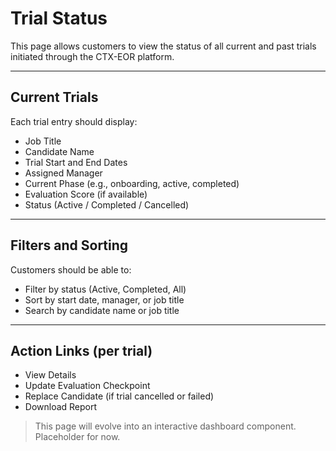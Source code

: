 # Trial Status

This page allows customers to view the status of all current and past trials initiated through the CTX-EOR platform.

---

## Current Trials

Each trial entry should display:

* Job Title
* Candidate Name
* Trial Start and End Dates
* Assigned Manager
* Current Phase (e.g., onboarding, active, completed)
* Evaluation Score (if available)
* Status (Active / Completed / Cancelled)

---

## Filters and Sorting

Customers should be able to:

* Filter by status (Active, Completed, All)
* Sort by start date, manager, or job title
* Search by candidate name or job title

---

## Action Links (per trial)

* View Details
* Update Evaluation Checkpoint
* Replace Candidate (if trial cancelled or failed)
* Download Report

> This page will evolve into an interactive dashboard component. Placeholder for now.
